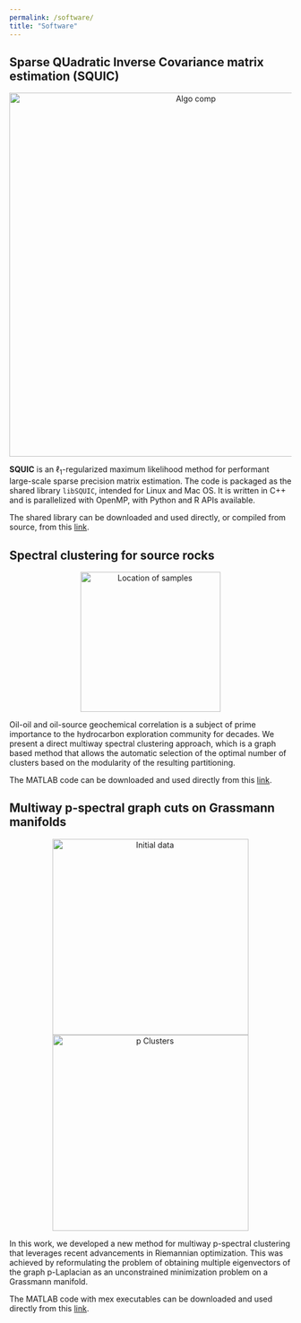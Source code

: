 ```yaml
---
permalink: /software/
title: "Software"
---
```


## Sparse QUadratic Inverse Covariance matrix estimation (SQUIC)

<p align="center">
  <img align="middle" src="http://DmsPas.github.io/images/SQUIC_components.png" alt="Algo comp" width="650"/>
</p>
<center>
<!--  -->
</center>

<!-- <figure><img align="middle" src="https://drive.google.com/uc?id=14ob4yMPKd6NMcCnxsRT2Otxulpksb0Ay" alt="comp" style="width:100%"><figcaption align = "center"><b>The optimized algorithmic components present in SQUIC.</b></figcaption></figure> -->

**SQUIC** is an $\ell_1$-regularized maximum likelihood method for performant large-scale sparse precision matrix estimation. The code is packaged as the shared library ``libSQUIC``, intended for Linux and Mac OS. It is written in C++ and is parallelized with OpenMP, with Python and R APIs available.

The shared library can be downloaded and used directly, or compiled from source, from this [link](https://www.gitlab.ci.inf.usi.ch/SQUIC/libSQUIC).



## Spectral clustering for source rocks

<p align="center">
  <img align="middle" src="http://DmsPas.github.io/images/map_locations.jpeg" alt="Location of samples" width="250"/>
</p>
<center>
<!--  -->
</center>

<!-- <figure><img align="center" src="http://DmsPas.github.io/images/map_locations.jpeg" alt="chrom" style="width:40%"><figcaption align = "center"><b>Potential source rock locations</b></figcaption></figure> -->


Oil-oil and oil-source geochemical correlation is a subject of prime importance to the hydrocarbon exploration community for decades. We present a direct multiway spectral clustering approach, which is a graph based method that allows the automatic selection of the optimal number of clusters based on the modularity of the resulting partitioning.

The MATLAB code can be downloaded and used directly from this [link](https://github.com/DmsPas/Spectral-clustering-of-source-rocks/).


## Multiway p-spectral graph cuts on Grassmann manifolds

<p align="center">
  <img src="http://DmsPas.github.io/images/Figure_Worms_Initial_img.jpg"  alt="Initial data" width="350"/>
  <img src="http://DmsPas.github.io/images/Figure_Worms_Clusters_img.jpg" alt="p Clusters" width="350"/>
</p>
<center>
<!--  -->
</center>

In this work, we developed a new method for multiway p-spectral clustering that leverages recent advancements in Riemannian optimization. This was achieved by reformulating the problem of obtaining multiple eigenvectors of the graph p-Laplacian as an unconstrained minimization problem on a Grassmann manifold.

The MATLAB code with mex executables can be downloaded and used directly from this [link](https://github.com/DmsPas/Multiway-p-spectral-clustering).

